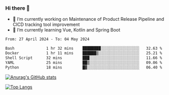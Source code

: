 ### Hi there 👋

- 🔭 I’m currently working on Maintenance of Product Release Pipeline and CICD tracking tool improvement
- 🌱 I’m currently learning Vue, Kotlin and Spring Boot

<!--START_SECTION:waka-->

```txt
From: 27 April 2024 - To: 04 May 2024

Bash              1 hr 32 mins    ████████░░░░░░░░░░░░░░░░░   32.63 %
Docker            1 hr 11 mins    ██████▒░░░░░░░░░░░░░░░░░░   25.21 %
Shell Script      32 mins         ███░░░░░░░░░░░░░░░░░░░░░░   11.66 %
YAML              25 mins         ██▒░░░░░░░░░░░░░░░░░░░░░░   09.06 %
Python            18 mins         █▓░░░░░░░░░░░░░░░░░░░░░░░   06.40 %
```

<!--END_SECTION:waka-->

[![Anurag's GitHub stats](https://github-readme-stats.vercel.app/api?username=yunhao981&show_icons=true&theme=solarized-dark)](https://github.com/anuraghazra/github-readme-stats)

[![Top Langs](https://github-readme-stats.vercel.app/api/top-langs/?username=yunhao981&theme=solarized-dark&layout=compact)](https://github.com/anuraghazra/github-readme-stats)

<!--
**yunhao981/yunhao981** is a ✨ _special_ ✨ repository because its `README.md` (this file) appears on your GitHub profile.

Here are some ideas to get you started:

- 🔭 I’m currently working on Maintenance of Release Pipeline and CICD tracking tool improvement
- 🌱 I’m currently learning Vue, Kotlin and Spring Boot
- 👯 I’m looking to collaborate on ...
- 🤔 I’m looking for help with ...
- 💬 Ask me about ...
- 📫 How to reach me: ...
- 😄 Pronouns: ...
- ⚡ Fun fact: ...
-->


